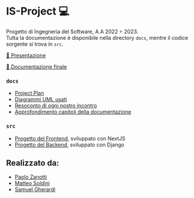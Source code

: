 # IS-Project 💻

Progetto di Ingegneria del Software, A.A 2022 ÷ 2023.</br>
Tutta la documentazione è disponibile nella directory `docs`, mentre il codice sorgente si trova in `src`.

[🎯 Presentazione](https://github.com/zanottipaolo/IS-Project/blob/main/docs/Presentazione.pdf)

[🎯 Documentazione finale](https://github.com/zanottipaolo/IS-Project/blob/main/docs/DocumentoFinale.pdf)

### `docs`

- [Project Plan](https://github.com/zanottipaolo/IS-Project/blob/main/docs/project-plan.md)
- [Diagrammi UML usati](https://github.com/zanottipaolo/IS-Project/tree/main/docs/modelling)
- [Resoconto di ogni nostro incontro](https://github.com/zanottipaolo/IS-Project/tree/main/docs/decision-making)
- [Approfondimento capitoli della documentazione](https://github.com/zanottipaolo/IS-Project/tree/main/docs/chapters)

### `src`

- [Progetto del Frontend](https://github.com/zanottipaolo/IS-Project/tree/main/src/frontend), sviluppato con NextJS
- [Progetto del Backend](https://github.com/zanottipaolo/IS-Project/tree/main/src/backend), sviluppato con Django

## Realizzato da:

- [Paolo Zanotti](https://github.com/zanottipaolo)
- [Matteo Soldini](https://github.com/MatteoSoldini)
- [Samuel Gherardi](https://github.com/SamuelGherardi)
